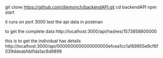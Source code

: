 git clone https://github.com/diemonch/backendAPI.git
cd backendAPI
npm start

it runs on port 3000
test the api data in postman 

to get the complete data 
http://localhost:3000/api/hashes/1573858800000


this is to get the individual has details
http://localhost:3000/api/0000000000000000000efcea1cc1a169955e9cf6f039ddeabfdd1da1ac6d9899

